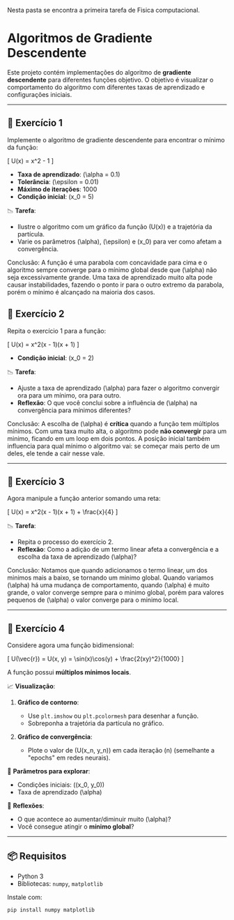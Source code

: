 Nesta pasta se encontra a primeira tarefa de Fisica computacional. 

# Algoritmos de Gradiente Descendente

Este projeto contém implementações do algoritmo de **gradiente descendente** para diferentes funções objetivo. O objetivo é visualizar o comportamento do algoritmo com diferentes taxas de aprendizado e configurações iniciais.

---

## 🧮 Exercício 1

Implemente o algoritmo de gradiente descendente para encontrar o mínimo da função:

\[
U(x) = x^2 - 1
\]

- **Taxa de aprendizado**: \(\alpha = 0.1\)  
- **Tolerância**: \(\epsilon = 0.01\)  
- **Máximo de iterações**: 1000  
- **Condição inicial**: \(x_0 = 5\)

📉 **Tarefa**:  
- Ilustre o algoritmo com um gráfico da função \(U(x)\) e a trajetória da partícula.
- Varie os parâmetros \(\alpha\), \(\epsilon\) e \(x_0\) para ver como afetam a convergência.

Conclusão: A função é uma parabola com concavidade para cima e o algoritmo sempre converge para o mínimo global desde que \(\alpha\) não seja excessivamente grande. Uma taxa de aprendizado muito alta pode causar instabilidades, fazendo o ponto ir para o outro extremo da parabola, porém o mínimo é alcançado na maioria dos casos.

## 🧮 Exercício 2

Repita o exercício 1 para a função:

\[
U(x) = x^2(x - 1)(x + 1)
\]

- **Condição inicial**: \(x_0 = 2\)

📉 **Tarefa**:  
- Ajuste a taxa de aprendizado \(\alpha\) para fazer o algoritmo convergir ora para um mínimo, ora para outro.
- **Reflexão**: O que você conclui sobre a influência de \(\alpha\) na convergência para mínimos diferentes?

Conclusão: A escolha de \(\alpha\) é **crítica** quando a função tem múltiplos mínimos. Com uma taxa muito alta, o algoritmo pode **não convergir** para um minimo, ficando em um loop em dois pontos. A posição inicial também influencia para qual mínimo o algoritmo vai: se começar mais perto de um deles, ele tende a cair nesse vale.

---

## 🧮 Exercício 3

Agora manipule a função anterior somando uma reta:

\[
U(x) = x^2(x - 1)(x + 1) + \frac{x}{4}
\]

📉 **Tarefa**:  
- Repita o processo do exercício 2.
- **Reflexão**: Como a adição de um termo linear afeta a convergência e a escolha da taxa de aprendizado \(\alpha\)? 

Conclusão: Notamos que quando adicionamos o termo linear, um dos minimos mais a baixo, se tornando um minimo global. Quando variamos \(\alpha\) há uma mudança de comportamento, quando \(\alpha\) é muito grande, o valor converge sempre para o minimo global, porém para valores pequenos de \(\alpha\) o valor converge para o minimo local. 

---

## 🧮 Exercício 4

Considere agora uma função bidimensional:

\[
U(\vec{r}) = U(x, y) = \sin(x)\cos(y) + \frac{2(xy)^2}{1000}
\]

A função possui **múltiplos mínimos locais**.

📈 **Visualização**:

1. **Gráfico de contorno**:
   - Use `plt.imshow` ou `plt.pcolormesh` para desenhar a função.
   - Sobreponha a trajetória da partícula no gráfico.

2. **Gráfico de convergência**:
   - Plote o valor de \(U(x_n, y_n)\) em cada iteração \(n\) (semelhante a "epochs" em redes neurais).

🔁 **Parâmetros para explorar**:
- Condições iniciais: \((x_0, y_0)\)
- Taxa de aprendizado \(\alpha\)

💬 **Reflexões**:
- O que acontece ao aumentar/diminuir muito \(\alpha\)?
- Você consegue atingir o **mínimo global**?

---

## 📦 Requisitos

- Python 3
- Bibliotecas: `numpy`, `matplotlib`

Instale com:

```bash
pip install numpy matplotlib
